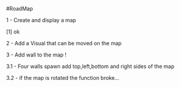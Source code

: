 #RoadMap

1 - Create and display a map

[1] ok

2 - Add a Visual that can be moved on the map

3 - Add wall to the map !

3.1 - Four walls spawn add top,left,bottom and right sides of the map

3.2 - if the map is rotated the function broke...
